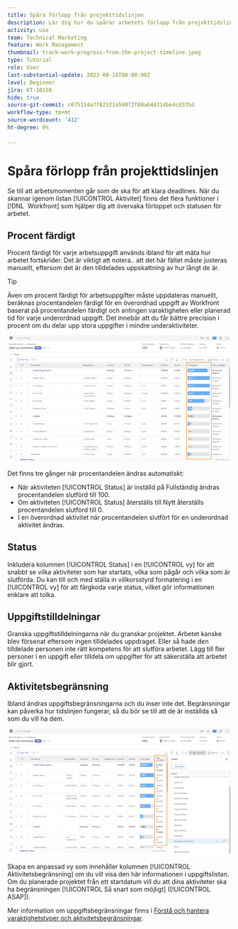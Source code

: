 ```yaml
---
title: Spåra förlopp från projekttidslinjen
description: Lär dig hur du spårar arbetets förlopp från projekttidslinjen i  [!DNL &#x200B; Workfront] med procent färdigt, status, tilldelningar eller begränsningar.
activity: use
team: Technical Marketing
feature: Work Management
thumbnail: track-work-progress-from-the-project-timeline.jpeg
type: Tutorial
role: User
last-substantial-update: 2023-08-16T00:00:00Z
level: Beginner
jira: KT-10150
hide: true
source-git-commit: c675114a7f82521a59072f80a64d314be4cd335d
workflow-type: tm+mt
source-wordcount: '412'
ht-degree: 0%

---
```


# Spåra förlopp från projekttidslinjen

Se till att arbetsmomenten går som de ska för att klara deadlines. När du skannar igenom listan [!UICONTROL Aktivitet] finns det flera funktioner i [!DNL &#x200B; Workfront] som hjälper dig att övervaka förloppet och statusen för arbetet.

## Procent färdigt

Procent färdigt för varje arbetsuppgift används ibland för att mäta hur arbetet fortskrider. Det är viktigt att notera.. att det här fältet måste justeras manuellt, eftersom det är den tilldelades uppskattning av hur långt de är.

>[!TIP]
>
>Även om procent färdigt för arbetsuppgifter måste uppdateras manuellt, beräknas procentandelen färdigt för en överordnad uppgift av Workfront baserat på procentandelen färdigt och antingen varaktigheten eller planerad tid för varje underordnad uppgift. Det innebär att du får bättre precision i procent om du delar upp stora uppgifter i mindre underaktiviteter.


![Projektuppgiftslista med kolumnen [!UICONTROL Procent färdigt]](assets/planner-fund-task-percent-complete.png)

Det finns tre gånger när procentandelen ändras automatiskt:

* När aktiviteten [!UICONTROL Status] är inställd på Fullständig ändras procentandelen slutförd till 100.
* Om aktiviteten [!UICONTROL Status] återställs till Nytt återställs procentandelen slutförd till 0.
* I en överordnad aktivitet när procentandelen slutfört för en underordnad aktivitet ändras.

## Status

Inkludera kolumnen [!UICONTROL Status] i en [!UICONTROL vy] för att snabbt se vilka aktiviteter som har startats, vilka som pågår och vilka som är slutförda. Du kan till och med ställa in villkorsstyrd formatering i en [!UICONTROL vy] för att färgkoda varje status, vilket gör informationen enklare att tolka.

## Uppgiftstilldelningar

Granska uppgiftstilldelningarna när du granskar projektet. Arbetet kanske blev försenat eftersom ingen tilldelades uppdraget. Eller så hade den tilldelade personen inte rätt kompetens för att slutföra arbetet. Lägg till fler personer i en uppgift eller tilldela om uppgifter för att säkerställa att arbetet blir gjort.

## Aktivitetsbegränsning

Ibland ändras uppgiftsbegränsningarna och du inser inte det. Begränsningar kan påverka hur tidslinjen fungerar, så du bör se till att de är inställda så som du vill ha dem.

![Projektuppgiftslista med aktivitetsbegränsningskolumn](assets/planner-fund-task-constraint.png)

Skapa en anpassad vy som innehåller kolumnen [!UICONTROL Aktivitetsbegränsning] om du vill visa den här informationen i uppgiftslistan. Om du planerade projektet från ett startdatum vill du att dina aktiviteter ska ha begränsningen [!UICONTROL Så snart som möjligt] ([!UICONTROL ASAP]).

Mer information om uppgiftsbegränsningar finns i [Förstå och hantera varaktighetstyper och aktivitetsbegränsningar](https://experienceleague.adobe.com/docs/workfront-learn/tutorials-workfront/manage-work/intermediate-projects/understand-and-manage-duration-types-and-task-constraints.html?lang=sv-SE).
